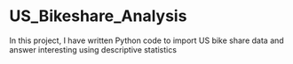 # US_Bikeshare_Analysis
In this project, I have written  Python code to import US bike share data and answer interesting using descriptive statistics
